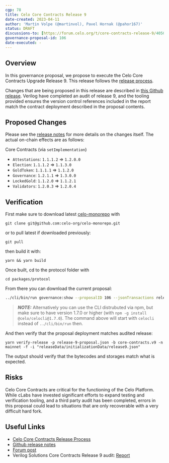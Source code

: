 ```yaml
---
cgp: 78
title: Celo Core Contracts Release 9
date-created: 2023-04-11
author: 'Martin Volpe (@martinvol), Pavel Hornak (@pahor167)'
status: DRAFT
discussions-to: [https://forum.celo.org/t/core-contracts-release-9/4050](https://forum.celo.org/t/core-contracts-release-9/5707)
governance-proposal-id: 106
date-executed: -
---
```


## Overview

In this governance proposal, we propose to execute the Celo Core Contracts Upgrade Release 9. This release follows the [release process](https://docs.celo.org/community/release-process/smart-contracts).

Changes that are being proposed in this release are described in [this Github release](https://github.com/celo-org/celo-monorepo/releases/tag/core-contracts.v9). Verilog have completed an audit of release 9, and the tooling provided ensures the version control references included in the report match the contract deployment described in the proposal contents.

## Proposed Changes

Please see the [release notes](https://github.com/celo-org/celo-monorepo/releases/tag/core-contracts.v9) for more details on the changes itself. The actual on-chain effects are as follows:

Core Contracts (via `setImplementation`)

- `Attestations`: `1.1.1.2` => `1.2.0.0`
- `Election`: `1.1.1.2` => `1.1.3.0`
- `GoldToken`: `1.1.1.1` => `1.1.2.0`
- `Governance`: `1.2.1.1` => `1.3.0.0`
- `LockedGold`: `1.1.2.0` => `1.1.2.1`
- `Validators`: `1.2.0.3` => `1.2.0.4`

## Verification

First make sure to download latest [celo-monorepo]([url](https://github.com/celo-org/celo-monorepo/)) with

`git clone git@github.com:celo-org/celo-monorepo.git`

or to pull latest if downloaded previously:

`git pull`

then build it with:

`yarn && yarn build`

Once built, cd to the protocol folder with 

`cd packages/protocol`

From there you can download the current proposal:

```bash
../cli/bin/run governance:show --proposalID 106 --jsonTransactions release-9-proposal.json --node https://forno.celo.org
```

> **_NOTE:_**  Alternatively you can use the CLI distrubuted via npm, but make sure to have version 1.7.0 or higher (with `npm -g install @celo/celocli@1.7.0`). The command above will start with `celocli` instead of `../cli/bin/run` then.


And then verify that the proposal deployment matches audited release:

```
yarn verify-release -p release-9-proposal.json -b core-contracts.v9 -n mainnet -f -i "releaseData/initializationData/release9.json"
```

The output should verify that the bytecodes and storages match what is expected.

## Risks

Celo Core Contracts are critical for the functioning of the Celo Platform. While cLabs have invested significant efforts to expand testing and verification tooling, and a third party audit has been completed, errors in this proposal could lead to situations that are only recoverable with a very difficult hard fork.

## Useful Links

- [Celo Core Contracts Release Process](https://docs.celo.org/community/release-process/smart-contracts)
- [Github release notes](https://github.com/celo-org/celo-monorepo/releases/tag/core-contracts.v9.pre-audit)
- [Forum post](https://forum.celo.org/t/core-contracts-release-9/4050)
- Verilog Solutions Core Contracts Release 9 audit: [Report](https://dev.d2fahgbkvecicf.amplifyapp.com/audits/celo_monorepo_pr_9798_2_10159/)

